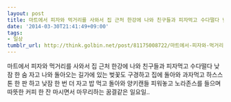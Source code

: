 ```yaml
---
layout: post
title: 마트에서 피자와 먹거리를 사와서 집 근처 한강에 나와 친구들과 피자먹고 수다떨다 낮잠 한
date: '2014-03-30T21:41:49+09:00'
tags:
- 일상
tumblr_url: http://think.golbin.net/post/81175008722/마트에서-피자와-먹거리를-사와서-집-근처-한강에-나와-친구들과-피자먹고-수다떨다-낮잠-한
---
```

마트에서 피자와 먹거리를 사와서 집 근처 한강에 나와 친구들과 피자먹고 수다떨다 낮잠 한 숨 자고 나와 돌아오는 길가에 있는 벚꽃도 구경하고 집에 돌아와 과자먹고 하스스톤 한 판 하고 낮잠 한 번 더 자고 밥 먹고 돌아와 양키캔들 피워놓고 노라존스를 들으며 따뜻한 커피 한 잔 마시면서 마무리하는 꿈결같은 일요일..
